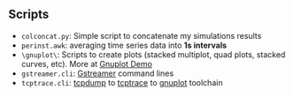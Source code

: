 ## Scripts

* `colconcat.py`: Simple script to concatenate my simulations results
* `perinst.awk`: averaging time series data into **1s intervals**
* `\gnuplot\`: Scripts to create plots (stacked multiplot, quad plots, stacked curves, etc). 
  More at [Gnuplot Demo](http://gnuplot.sourceforge.net/demo_cvs/)
* `gstreamer.cli`: [Gstreamer](http://gstreamer.freedesktop.org/) command lines
* `tcptrace.cli`: [tcpdump](http://www.tcpdump.org/) to [tcptrace](http://www.tcptrace.org/) 
  to [gnuplot](http://www.gnuplot.info/) toolchain